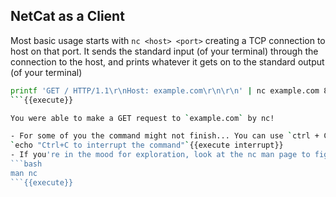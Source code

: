 ## NetCat as a Client
Most basic usage starts with `nc <host> <port>` creating a TCP connection to host on that port. It sends the standard input (of your terminal) through the connection to the host, and prints whatever it gets on to the standard output (of your terminal) 


```bash
printf 'GET / HTTP/1.1\r\nHost: example.com\r\n\r\n' | nc example.com 80 
```{{execute}}

You were able to make a GET request to `example.com` by nc!

- For some of you the command might not finish... You can use `ctrl + C` to interrupt the current command, but may want to think about why is this the case.
`echo "Ctrl+C to interrupt the command"`{{execute interrupt}}
- If you're in the mood for exploration, look at the nc man page to figure out how to solve it.
```bash
man nc
```{{execute}}

